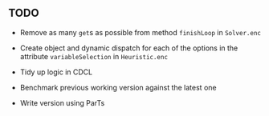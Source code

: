 ## TODO

- Remove as many `get`s as possible from method `finishLoop` in `Solver.enc`

- Create object and dynamic dispatch for each of the options in the attribute
  `variableSelection` in `Heuristic.enc`

- Tidy up logic in CDCL

- Benchmark previous working version against the latest one

- Write version using ParTs
